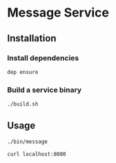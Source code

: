 # Message Service

## Installation
### Install dependencies
```bash
dep ensure
```
### Build a service binary
```bash
./build.sh
```

## Usage
```bash
./bin/message
```
```bash
curl localhost:8080
```